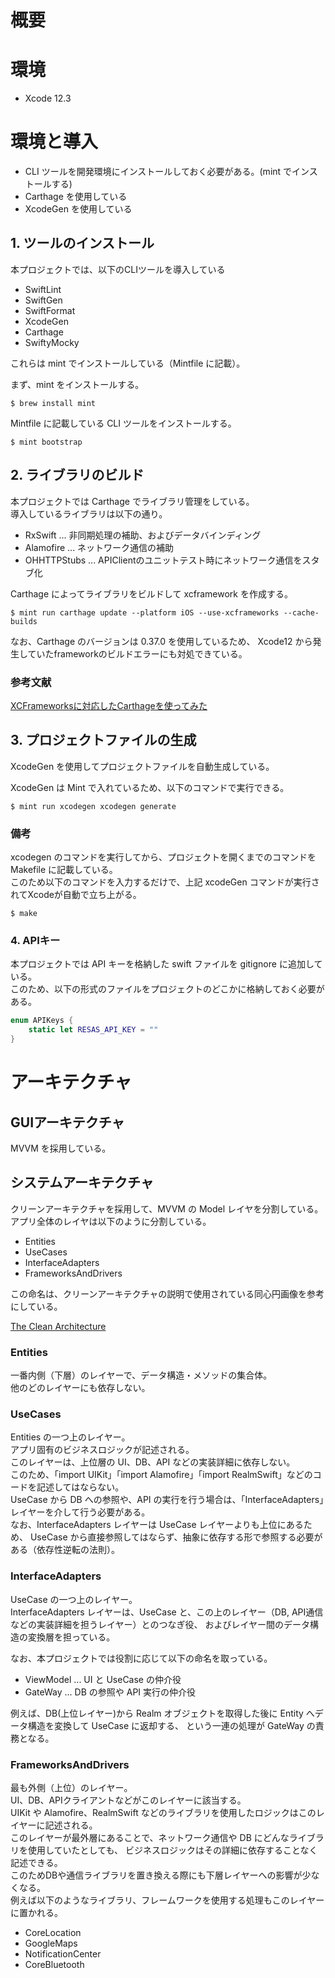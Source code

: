 # 概要

# 環境

* Xcode 12.3

# 環境と導入

* CLI ツールを開発環境にインストールしておく必要がある。(mint でインストールする)
* Carthage を使用している
* XcodeGen を使用している

## 1. ツールのインストール

本プロジェクトでは、以下のCLIツールを導入している<br>

* SwiftLint
* SwiftGen
* SwiftFormat
* XcodeGen
* Carthage
* SwiftyMocky

これらは mint でインストールしている（Mintfile に記載）。<br>


まず、mint をインストールする。

```
$ brew install mint
```

Mintfile に記載している CLI ツールをインストールする。

```
$ mint bootstrap
```


## 2. ライブラリのビルド

本プロジェクトでは Carthage でライブラリ管理をしている。<br>
導入しているライブラリは以下の通り。

* RxSwift      ... 非同期処理の補助、およびデータバインディング
* Alamofire    ... ネットワーク通信の補助
* OHHTTPStubs  ... APIClientのユニットテスト時にネットワーク通信をスタブ化

Carthage によってライブラリをビルドして xcframework を作成する。

```
$ mint run carthage update --platform iOS --use-xcframeworks --cache-builds
```

なお、Carthage のバージョンは 0.37.0 を使用しているため、
Xcode12 から発生していたframeworkのビルドエラーにも対処できている。<br>

### 参考文献
[XCFrameworksに対応したCarthageを使ってみた](https://laptrinhx.com/xcframeworksni-dui-yingshitacarthagewo-shittemita-2660437151/) <br>


## 3. プロジェクトファイルの生成

XcodeGen を使用してプロジェクトファイルを自動生成している。<br>

XcodeGen は Mint で入れているため、以下のコマンドで実行できる。<br>

```
$ mint run xcodegen xcodegen generate
```

### 備考

xcodegen のコマンドを実行してから、プロジェクトを開くまでのコマンドを Makefile に記載している。<br>
このため以下のコマンドを入力するだけで、上記 xcodeGen コマンドが実行されてXcodeが自動で立ち上がる。

```
$ make
```

### 4. APIキー

本プロジェクトでは API キーを格納した swift ファイルを gitignore に追加している。<br>
このため、以下の形式のファイルをプロジェクトのどこかに格納しておく必要がある。<br>

```swift
enum APIKeys {
    static let RESAS_API_KEY = ""
}
```


# アーキテクチャ
## GUIアーキテクチャ

MVVM を採用している。

## システムアーキテクチャ

クリーンアーキテクチャを採用して、MVVM の Model レイヤを分割している。<br>
アプリ全体のレイヤは以下のように分割している。

* Entities
* UseCases
* InterfaceAdapters
* FrameworksAndDrivers

この命名は、クリーンアーキテクチャの説明で使用されている同心円画像を参考にしている。<br>

[The Clean Architecture](https://blog.cleancoder.com/uncle-bob/2012/08/13/the-clean-architecture.html)


### Entities
一番内側（下層）のレイヤーで、データ構造・メソッドの集合体。<br>
他のどのレイヤーにも依存しない。<br>

### UseCases
Entities の一つ上のレイヤー。<br>
アプリ固有のビジネスロジックが記述される。<br>
このレイヤーは、上位層の UI、DB、API などの実装詳細に依存しない。<br>
このため、「import UIKit」「import Alamofire」「import RealmSwift」などのコードを記述してはならない。<br>
UseCase から DB への参照や、API の実行を行う場合は、「InterfaceAdapters」レイヤーを介して行う必要がある。<br>
なお、InterfaceAdapters レイヤーは UseCase レイヤーよりも上位にあるため、
UseCase から直接参照してはならず、抽象に依存する形で参照する必要がある（依存性逆転の法則）。<br>

### InterfaceAdapters
UseCase の一つ上のレイヤー。<br>
InterfaceAdapters レイヤーは、UseCase と、この上のレイヤー（DB, API通信などの実装詳細を担うレイヤー）とのつなぎ役、
およびレイヤー間のデータ構造の変換層を担っている。<br>

なお、本プロジェクトでは役割に応じて以下の命名を取っている。<br>

* ViewModel ... UI と UseCase の仲介役
* GateWay ... DB の参照や API 実行の仲介役

例えば、DB(上位レイヤー)から Realm オブジェクトを取得した後に Entity へデータ構造を変換して UseCase に返却する、
という一連の処理が GateWay の責務となる。<br>

### FrameworksAndDrivers
最も外側（上位）のレイヤー。<br>
UI、DB、APIクライアントなどがこのレイヤーに該当する。<br>
UIKit や Alamofire、RealmSwift などのライブラリを使用したロジックはこのレイヤーに記述される。<br>
このレイヤーが最外層にあることで、ネットワーク通信や DB にどんなライブラリを使用していたとしても、
ビジネスロジックはその詳細に依存することなく記述できる。<br>
このためDBや通信ライブラリを置き換える際にも下層レイヤーへの影響が少なくなる。<br>
例えば以下のようなライブラリ、フレームワークを使用する処理もこのレイヤーに置かれる。<br>

* CoreLocation
* GoogleMaps
* NotificationCenter
* CoreBluetooth
